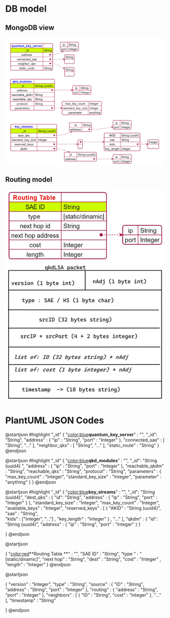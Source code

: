 # DB model 

## MongoDB view 
![](./img/DB_model_JSON_server.png)

## Routing model
![](img/RoutingTable_model_JSON.png)
![](img/qkdLSA_Packet.png)


# PlantUML JSON Codes

@startjson
#highlight "_id"
{
    "<color:blue>**quantum_key_server**" : "", 
    "_id": "String",
    "address" : {
      "ip" : "String", 
      "port" : "Integer"
    },
	"connected_sae" : [
		"String",
		"..."
	],
	"neighbor_qks" : [
		"String",
		"..."
	],
	"static_route" : "String"
}
@endjson

@startjson
#highlight "_id"
{
"<color:blue>**qkd_modules**" : "", 
  	"_id": "String (uuid4) ", 
	"address" : {
      "ip" : "String", 
      "port" : "Integer"
    },
	"reachable_qkdm" : "String",
	"reachable_qks" : "String", 
	"protocol" : "String", 
	"parameters" : {
		"max_key_count" : "Integer",
		"standard_key_size" : "Integer", 
		"parameter" : "anything"
	}
}
@endjson


@startjson
#highlight "_id"
{
"<color:blue>**key_streams**" : "", 
	"_id": "String (uuid4)",
	"dest_qks" : {
		"id": "String", 
		"address" : {
      "ip" : "String", 
      "port" : "Integer"
    }
	}, 
	"standard_key_size" : "Integer",
	"max_key_count" : "Integer", 
	"available_keys" : "Integer",
	"reserved_keys" : 
		[
			{ 
			"AKID" : "String (uuid4)",
			"sae" : "String",  
			"kids" : ["Integer", "..."] ,
			"key_length" : "Integer"
			} ,
			"..."
		],
	"qkdm" : {
		"id": "String (uuid4)", 
		"address" : {
      		"ip" : "String", 
      		"port" : "Integer"
    	}
	}
	
}
@endjson


@startjson
<style>
jsonDiagram {
  node {
	  BackGroundColor White
	}
}
</style>
{
"<color:red>**Routing Table **" : "", 
  	"SAE ID" : "String", 
	"type " : "[static/dinamic]",
	"next hop" : "String", 
	"dest" : "String", 
	"cost" : "Integer" ,
	"length" : "Integer" 
}
@endjson

@startjson
<style>
jsonDiagram {
  node {
	  BackGroundColor White
	}
}
</style>
{
    "version" : "Integer", 
    "type" : "String", 
    "source" : {
        "ID" : "String", 
        "address" : "String",
        "port" : "Integer"
    }, 
    "routing" : {
        "address" : "String", 
        "port" : "Integer"
    }, 
    "neighbors" : [
        {
            "ID" : "String",
            "cost" : "Integer"
        },
		"..."
    ],
    "timestamp" : "String"

}
@endjson